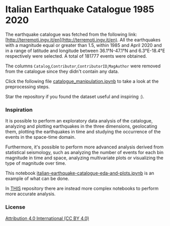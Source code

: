 # Italian Earthquake Catalogue 1985 2020

The earthquake catalogue was fetched from the following link: [http://terremoti.ingv.it/en](http://terremoti.ingv.it/en). 
All the earthquakes with a magnitude equal or greater than 1.5, within 1985 and April 2020 and in a range of latitude and longitude between 36.1°N-47.1°N and 6.3°E-18.4°E respectively were selected.
A total of 181777 events were obtained.

The columns `Catalog`,`Contributor`,`ContributorID`,`MagAuthor` were removed from the catalogue since they didn't contain any data.

Click the following file [catalogue_manipulation.ipynb](https://github.com/Iron486/Italian_Earthquake_Catalogue_1985_2020/blob/main/catalogue_manipulation.ipynb) to take a look at the preprocessing steps.

Star the repository if you found the dataset useful and inspiring :).

### **Inspiration** 

It is possible to perform an exploratory data analysis of the catalogue, analyzing and plotting earthquakes in the three dimensions, geolocating them, plotting the earthquakes in time and studying the occurrence of the events in the space-time domain. 

Furthermore, it's possible to perform more advanced analysis derived from statistical seismology, such as analyzing the number of events for each bin magnitude in time and space, analyzing multivariate plots or visualizing the type of magnitude over time.

This notebook [italian-earthquake-catalogue-eda-and-plots.ipynb](https://github.com/Iron486/Italian_Earthquake_Catalogue_1985_2020/blob/main/italian-earthquake-catalogue-eda-and-plots.ipynb) is an example of what can be done. 

In [THIS](https://github.com/Iron486/Bachelor_Thesis) repository there are instead more complex notebooks to perform more accurate analysis.

### **License**

[Attribution 4.0 International (CC BY 4.0)](https://creativecommons.org/licenses/by/4.0/)
